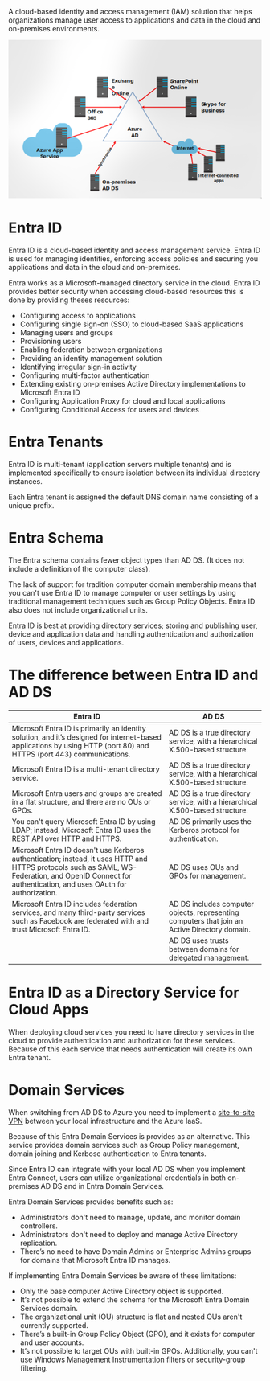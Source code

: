 A cloud-based identity and access management (IAM) solution that helps organizations manage user access to applications and data in the cloud and on-premises environments.

![](/Images/azure_ad.png)

# Entra ID
Entra ID is a cloud-based identity and access management service.
Entra ID is used for managing identities, enforcing access policies and securing you applications and data in the cloud and on-premises.

Entra works as a Microsoft-managed directory service in the cloud.
Entra ID provides better security when accessing cloud-based resources this is done by providing theses resources:
- Configuring access to applications
- Configuring single sign-on (SSO) to cloud-based SaaS applications
- Managing users and groups
- Provisioning users
- Enabling federation between organizations
- Providing an identity management solution
- Identifying irregular sign-in activity
- Configuring multi-factor authentication
- Extending existing on-premises Active Directory implementations to Microsoft Entra ID
- Configuring Application Proxy for cloud and local applications
- Configuring Conditional Access for users and devices

# Entra Tenants
Entra ID is multi-tenant (application servers multiple tenants) and is implemented specifically to ensure isolation between its individual directory instances.

Each Entra tenant is assigned the default DNS domain name consisting of a unique prefix.

# Entra Schema
The Entra schema contains fewer object types than AD DS. (It does not include a definition of the computer class).

The lack of support for tradition computer domain membership means that you can't use Entra ID to manage computer or user settings by using traditional management techniques such as Group Policy Objects. Entra ID also does not include organizational units.

Entra ID is best at providing directory services; storing and publishing user, device and application data and handling authentication and authorization of users, devices and applications.

# The difference between Entra ID and AD DS
| Entra ID                                                                                                                                                                                                | AD DS                                                                                         |
| ------------------------------------------------------------------------------------------------------------------------------------------------------------------------------------------------------- | --------------------------------------------------------------------------------------------- |
| Microsoft Entra ID is primarily an identity solution, and it’s designed for internet-based applications by using HTTP (port 80) and HTTPS (port 443) communications.                                    | AD DS is a true directory service, with a hierarchical X.500-based structure.                 |
| Microsoft Entra ID is a multi-tenant directory service.<br>                                                                                                                                             | AD DS is a true directory service, with a hierarchical X.500-based structure.                 |
| Microsoft Entra users and groups are created in a flat structure, and there are no OUs or GPOs.                                                                                                         | AD DS is a true directory service, with a hierarchical X.500-based structure.<br>             |
| You can't query Microsoft Entra ID by using LDAP; instead, Microsoft Entra ID uses the REST API over HTTP and HTTPS.                                                                                    | AD DS primarily uses the Kerberos protocol for authentication.                                |
| Microsoft Entra ID doesn't use Kerberos authentication; instead, it uses HTTP and HTTPS protocols such as SAML, WS-Federation, and OpenID Connect for authentication, and uses OAuth for authorization. | AD DS uses OUs and GPOs for management.                                                       |
| Microsoft Entra ID includes federation services, and many third-party services such as Facebook are federated with and trust Microsoft Entra ID.                                                        | AD DS includes computer objects, representing computers that join an Active Directory domain. |
|                                                                                                                                                                                                         | AD DS uses trusts between domains for delegated management.                                   |

# Entra ID as a Directory Service for Cloud Apps
When deploying cloud services you need to have directory services in the cloud to provide authentication and authorization for these services. Because of this each service that needs authentication will create its own Entra tenant.

# Domain Services
When switching from AD DS to Azure you need to implement a [site-to-site VPN](/Networking/VPN.md) between your local infrastructure and the Azure IaaS.

Because of this Entra Domain Services is provides as an alternative. This service provides domain services such as Group Policy management, domain joining and Kerbose authentication to Entra tenants.

Since Entra ID can integrate with your local AD DS when you implement Entra Connect, users can utilize organizational credentials in both on-premises AD DS and in Entra Domain Services.

Entra Domain Services provides benefits such as:
- Administrators don't need to manage, update, and monitor domain controllers.
- Administrators don't need to deploy and manage Active Directory replication.
- There’s no need to have Domain Admins or Enterprise Admins groups for domains that Microsoft Entra ID manages.

If implementing Entra Domain Services be aware of these limitations:
- Only the base computer Active Directory object is supported.
- It’s not possible to extend the schema for the Microsoft Entra Domain Services domain.
- The organizational unit (OU) structure is flat and nested OUs aren't currently supported.
- There’s a built-in Group Policy Object (GPO), and it exists for computer and user accounts.
- It’s not possible to target OUs with built-in GPOs. Additionally, you can't use Windows Management Instrumentation filters or security-group filtering.